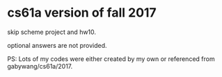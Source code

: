 # cs61a version of fall 2017 

skip scheme project and hw10. 

optional answers are not provided.

PS: Lots of my codes were either created by my own or referenced from gabywang/cs61a/2017.
